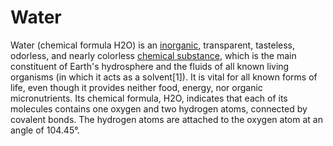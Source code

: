 # Water

Water (chemical formula H2O) is an [inorganic](/wiki/Inorganic_compound), transparent, tasteless, odorless, and nearly colorless [chemical substance](/wiki/Chemical_substance), which is the main constituent of Earth's hydrosphere and the fluids of all known living organisms (in which it acts as a solvent[1]). It is vital for all known forms of life, even though it provides neither food, energy, nor organic micronutrients. Its chemical formula, H2O, indicates that each of its molecules contains one oxygen and two hydrogen atoms, connected by covalent bonds. The hydrogen atoms are attached to the oxygen atom at an angle of 104.45°.
